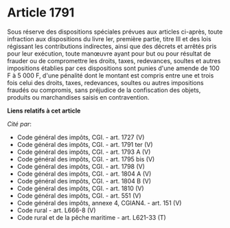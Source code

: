 # Article 1791

Sous réserve des dispositions spéciales prévues aux articles ci-après, toute infraction aux dispositions du livre Ier,
première partie, titre III et des lois régissant les contributions indirectes, ainsi que des décrets et arrêtés pris pour
leur exécution, toute manœuvre ayant pour but ou pour résultat de frauder ou de compromettre les droits, taxes, redevances,
soultes et autres impositions établies par ces dispositions sont punies d'une amende de 100 F à 5 000 F, d'une pénalité dont
le montant est compris entre une et trois fois celui des droits, taxes, redevances, soultes ou autres impositions fraudés ou
compromis, sans préjudice de la confiscation des objets, produits ou marchandises saisis en contravention.

**Liens relatifs à cet article**

_Cité par_:

  - Code général des impôts, CGI. - art. 1727 (V)
  - Code général des impôts, CGI. - art. 1791 ter (V)
  - Code général des impôts, CGI. - art. 1793 A (V)
  - Code général des impôts, CGI. - art. 1795 bis (V)
  - Code général des impôts, CGI. - art. 1798 (V)
  - Code général des impôts, CGI. - art. 1804 A (V)
  - Code général des impôts, CGI. - art. 1804 B (V)
  - Code général des impôts, CGI. - art. 1810 (V)
  - Code général des impôts, CGI. - art. 551 (V)
  - Code général des impôts, annexe 4, CGIAN4. - art. 151 (V)
  - Code rural - art. L666-8 (V)
  - Code rural et  de la pêche maritime - art. L621-33 (T)

